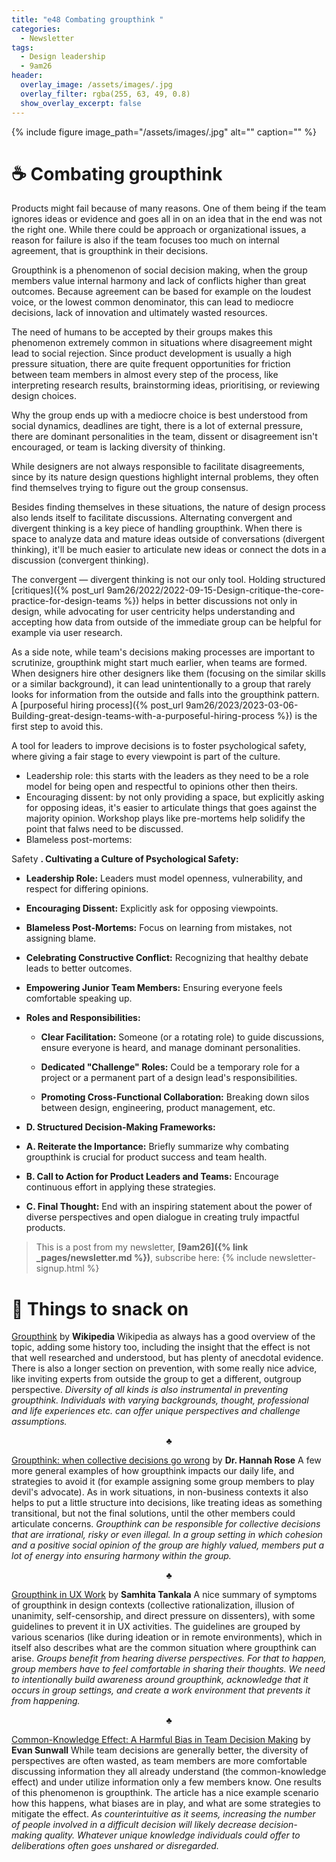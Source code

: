 ```yaml
---
title: "e48 Combating groupthink "
categories:
  - Newsletter
tags:
  - Design leadership
  - 9am26
header:
  overlay_image: /assets/images/.jpg
  overlay_filter: rgba(255, 63, 49, 0.8)
  show_overlay_excerpt: false
---
```



{% include figure image_path="/assets/images/.jpg" alt="" caption="" %}

# ☕ Combating groupthink

Products might fail because of many reasons. One of them being if the team ignores ideas or evidence and goes all in on an idea that in the end was not the right one. While there could be approach or organizational issues, a reason for failure is also if the team focuses too much on internal agreement, that is groupthink in their decisions.

Groupthink is a phenomenon of social decision making, when the group members value internal harmony and lack of conflicts higher than great outcomes. Because agreement can be based for example on the loudest voice, or the lowest common denominator, this can lead to mediocre decisions, lack of innovation and ultimately wasted resources.

The need of humans to be accepted by their groups makes this phenomenon extremely common in situations where disagreement might lead to social rejection. Since product development is usually a high pressure situation, there are quite frequent opportunities for friction between team members in almost every step of the process, like interpreting research results, brainstorming ideas, prioritising, or reviewing design choices.

Why the group ends up with a mediocre choice is best understood from social dynamics, deadlines are tight, there is a lot of external pressure, there are dominant personalities in the team, dissent or disagreement isn't encouraged, or team is lacking diversity of thinking.

While designers are not always responsible to facilitate disagreements, since by its nature design questions highlight internal problems, they often find themselves trying to figure out the group consensus.

Besides finding themselves in these situations, the nature of design process also lends itself to facilitate discussions. Alternating convergent and divergent thinking is a key piece of handling groupthink. When there is space to analyze data and mature ideas outside of conversations (divergent thinking), it'll be much easier to articulate new ideas or connect the dots in a discussion (convergent thinking).

The convergent — divergent thinking is not our only tool. Holding structured [critiques]({% post_url 9am26/2022/2022-09-15-Design-critique-the-core-practice-for-design-teams %}) helps in better discussions not only in design, while advocating for user centricity helps understanding and accepting how data from outside of the immediate group can be helpful for example via user research.

As a side note, while team's decisions making processes are important to scrutinize, groupthink might start much earlier, when teams are formed. When designers hire other designers like them (focusing on the similar skills or a similar background), it can lead unintentionally to a group that rarely looks for information from the outside and falls into the groupthink pattern. A [purposeful hiring process]({% post_url 9am26/2023/2023-03-06-Building-great-design-teams-with-a-purposeful-hiring-process %}) is the first step to avoid this.

A tool for leaders to improve decisions is to foster psychological safety, where giving a fair stage to every viewpoint is part of the culture.
- Leadership role: this starts with the leaders as they need to be a role model for being open and respectful to opinions other then theirs.
- Encouraging dissent: by not only providing a space, but explicitly asking for opposing ideas, it's easier to articulate things that goes against the majority opinion. Workshop plays like pre-mortems help solidify the point that falws need to be discussed.
- Blameless post-mortems: 

Safety **. Cultivating a Culture of Psychological Safety:**

* **Leadership Role:** Leaders must model openness, vulnerability, and respect for differing opinions.

* **Encouraging Dissent:** Explicitly ask for opposing viewpoints.

* **Blameless Post-Mortems:** Focus on learning from mistakes, not assigning blame.

* **Celebrating Constructive Conflict:** Recognizing that healthy debate leads to better outcomes.

* **Empowering Junior Team Members:** Ensuring everyone feels comfortable speaking up.

* **Roles and Responsibilities:**

  * **Clear Facilitation:** Someone (or a rotating role) to guide discussions, ensure everyone is heard, and manage dominant personalities.

  * **Dedicated "Challenge" Roles:** Could be a temporary role for a project or a permanent part of a design lead's responsibilities.

  * **Promoting Cross-Functional Collaboration:** Breaking down silos between design, engineering, product management, etc.

* **D. Structured Decision-Making Frameworks:**


* **A. Reiterate the Importance:** Briefly summarize why combating groupthink is crucial for product success and team health.

* **B. Call to Action for Product Leaders and Teams:** Encourage continuous effort in applying these strategies.

* **C. Final Thought:** End with an inspiring statement about the power of diverse perspectives and open dialogue in creating truly impactful products.


> This is a post from my newsletter, **[9am26]({% link _pages/newsletter.md %})**, subscribe here:
> {% include newsletter-signup.html %}

# 🍪 Things to snack on

[Groupthink](https://en.wikipedia.org/wiki/Groupthink) by **Wikipedia**
Wikipedia as always has a good overview of the topic, adding some history too, including the insight that the effect is not that well researched and understood, but has plenty of anecdotal evidence. There is also a longer section on prevention, with some really nice advice, like inviting experts from outside the group to get a different, outgroup perspective.
*Diversity of all kinds is also instrumental in preventing groupthink. Individuals with varying backgrounds, thought, professional and life experiences etc. can offer unique perspectives and challenge assumptions.*

<p style="text-align: center;">♣︎</p>

[Groupthink: when collective decisions go wrong](https://nesslabs.com/groupthink) by **Dr. Hannah Rose**
A few more general examples of how groupthink impacts our daily life, and strategies to avoid it (for example assigning some group members to play devil's advocate). As in work situations, in non-business contexts it also helps to put a little structure into decisions, like treating ideas as something transitional, but not the final solutions, until the other members could articulate concerns.
*Groupthink can be responsible for collective decisions that are irrational, risky or even illegal. In a group setting in which cohesion and a positive social opinion of the group are highly valued, members put a lot of energy into ensuring harmony within the group.*

<p style="text-align: center;">♣︎</p>

[Groupthink in UX Work](https://www.nngroup.com/articles/groupthink-in-ux/) by **Samhita Tankala**
A nice summary of symptoms of groupthink in design contexts (collective rationalization, illusion of unanimity, self-censorship, and direct pressure on dissenters), with some guidelines to prevent it in UX activities. The guidelines are grouped by various scenarios (like during ideation or in remote environments), which in itself also describes what are the common situation where groupthink can arise.
*Groups benefit from hearing diverse perspectives. For that to happen, group members have to feel comfortable in sharing their thoughts. We need to intentionally build awareness around groupthink, acknowledge that it occurs in group settings, and create a work environment that prevents it from happening.*

<p style="text-align: center;">♣︎</p>

[Common-Knowledge Effect: A Harmful Bias in Team Decision Making](https://www.nngroup.com/articles/common-knowledge-effect/) by **Evan Sunwall**
While team decisions are generally better, the diversity of perspectives are often wasted, as team members are more comfortable discussing information they all already understand (the common-knowledge effect) and under utilize information only a few members know. One results of this phenomenon is groupthink. The article has a nice example scenario how this happens, what biases are in play, and what are some strategies to mitigate the effect.
*As counterintuitive as it seems, increasing the number of people involved in a difficult decision will likely decrease decision-making quality. Whatever unique knowledge individuals could offer to deliberations often goes unshared or disregarded.*
